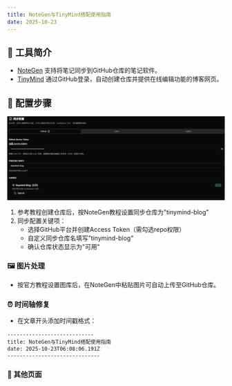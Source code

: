 ```yaml
---
title: NoteGen与TinyMind搭配使用指南
date: 2025-10-23
---
```


## 🔗 **工具简介**

* [NoteGen](https://notegen.top/) 支持将笔记同步到GitHub仓库的笔记软件。
* [TinyMind](https://github.com/mazzzystar/tinymind) 通过GitHub登录，自动创建仓库并提供在线编辑功能的博客网页。

## 📝 **配置步骤**

![屏幕截图 2025-10-23 172755.png](https://raw.githubusercontent.com/Aleeyoo/note-gen-image-sync/main/a8333a4c-cc06-4550-af00-474c9aae4b8c.png)

1. 参考教程创建仓库后，按NoteGen教程设置同步仓库为"tinymind-blog"
2. 同步配置关键项：
   * 选择GitHub平台并创建Access Token（需勾选repo权限）
   * 自定义同步仓库名填写"tinymind-blog"
   * 确认仓库状态显示为"可用"

### 🖼️ **图片处理**

* 按官方教程设置图库后，在NoteGen中粘贴图片可自动上传至GitHub仓库。

### ⏰ **时间轴修复**

* 在文章开头添加时间戳格式：

```
----------------------------
title: NoteGen与TinyMind搭配使用指南
date: 2025-10-23T06:08:06.191Z
------------------------------
```

### 📃 **其他页面**



